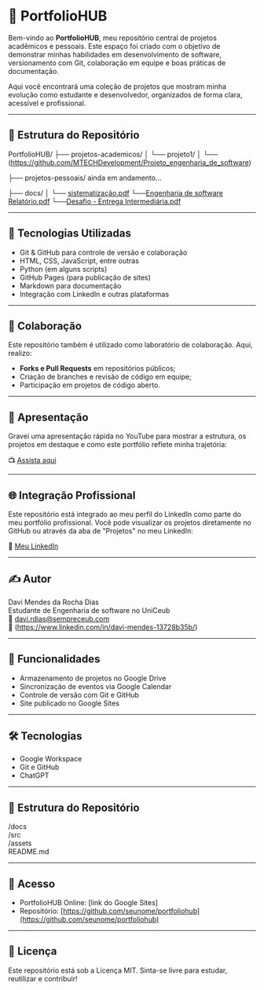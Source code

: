 # 📁 PortfolioHUB

Bem-vindo ao **PortfolioHUB**, meu repositório central de projetos acadêmicos e pessoais. Este espaço foi criado com o objetivo de demonstrar minhas habilidades em desenvolvimento de software, versionamento com Git, colaboração em equipe e boas práticas de documentação.

Aqui você encontrará uma coleção de projetos que mostram minha evolução como estudante e desenvolvedor, organizados de forma clara, acessível e profissional.

---

## 📌 Estrutura do Repositório
PortfolioHUB/
├── projetos-academicos/
│   └── projeto1/
│       └── (https://github.com/MTECHDevelopment/Projeto_engenharia_de_software)

├── projetos-pessoais/ ainda em andamento...

├── docs/
│   └── [sistematização.pdf](https://github.com/user-attachments/files/20150812/sistematizacao.pdf)
        └──[Engenharia de software      Relatório.pdf](https://github.com/user-attachments/files/20150814/Engenharia.de.software.Relatorio.pdf)
           └──[Desafio - Entrega Intermediária.pdf](https://github.com/user-attachments/files/20150815/Desafio.-.Entrega.Intermediaria.pdf)

---

## 🧰 Tecnologias Utilizadas

- Git & GitHub para controle de versão e colaboração
- HTML, CSS, JavaScript, entre outras
- Python (em alguns scripts)
- GitHub Pages (para publicação de sites)
- Markdown para documentação
- Integração com LinkedIn e outras plataformas

---

## 🤝 Colaboração

Este repositório também é utilizado como laboratório de colaboração. Aqui, realizo:

- **Forks e Pull Requests** em repositórios públicos;
- Criação de branches e revisão de código em equipe;
- Participação em projetos de código aberto.

---

## 🎥 Apresentação

Gravei uma apresentação rápida no YouTube para mostrar a estrutura, os projetos em destaque e como este portfólio reflete minha trajetória:

📺 [Assista aqui](https://youtube.com/shorts/F3JtQNb3HOY?feature=share) 




---

## 🌐 Integração Profissional

Este repositório está integrado ao meu perfil do LinkedIn como parte do meu portfólio profissional. Você pode visualizar os projetos diretamente no GitHub ou através da aba de "Projetos" no meu LinkedIn:

🔗 [Meu LinkedIn](https://www.linkedin.com/in/davi-mendes-13728b35b/)


---

## ✍️ Autor

Davi Mendes da Rocha Dias  
Estudante de Engenharia de software no UniCeub  
📧 davi.rdias@sempreceub.com  
🔗 (https://www.linkedin.com/in/davi-mendes-13728b35b/)


---

## 🚀 Funcionalidades  
- Armazenamento de projetos no Google Drive  
- Sincronização de eventos via Google Calendar  
- Controle de versão com Git e GitHub  
- Site publicado no Google Sites  


---

## 🛠️ Tecnologias  
- Google Workspace  
- Git e GitHub  
- ChatGPT  


---

## 📂 Estrutura do Repositório  
/docs  
/src  
/assets  
README.md  


---

## 🔗 Acesso  
- PortfolioHUB Online: [link do Google Sites]  
- Repositório: [https://github.com/seunome/portfoliohub](https://github.com/seunome/portfoliohub)

---
## 📜 Licença

Este repositório está sob a Licença MIT. Sinta-se livre para estudar, reutilizar e contribuir!
